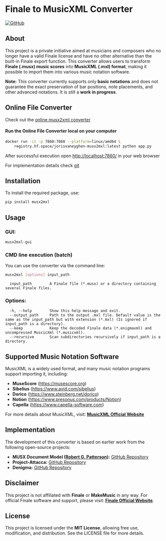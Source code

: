 # Finale to MusicXML Converter

[![GitHub](https://img.shields.io/github/stars/joris-vaneyghen/musx2mxl?style=social)](https://github.com/joris-vaneyghen/musx2mxl)

## About
This project is a private initiative aimed at musicians and composers who no longer have a valid Finale license and have no other alternative than the built-in Finale export function. This converter allows users to transform **Finale (.musx) music scores** into **MusicXML (.mxl) format**, making it possible to import them into various music notation software.

**Note:** This converter currently supports only **basic notations** and does not guarantee the exact preservation of bar positions, note placements, and other advanced notations. It is still a **work in progress**.


## Online File Converter
Check out the [online musx2xml converter](https://jorisvaneyghen-musx2mxl.hf.space/)


#### Run the Online File Converter local on your computer
```sh
docker run -it -p 7860:7860 --platform=linux/amd64 \
	registry.hf.space/jorisvaneyghen-musx2mxl:latest python app.py
```
After successful execution open [http://localhost:7860/](http://localhost:7860/) in your web browser  

For implementation details check [git](https://huggingface.co/spaces/jorisvaneyghen/musx2mxl/tree/main)


## Installation
To install the required package, use:
```sh
pip install musx2mxl
```

## Usage
### GUI:

```sh
musx2mxl-gui
```
### CMD line execution (batch)
You can use the converter via the command line:
```sh
musx2mxl [options] input_path
```

```
  input_path        A Finale file (*.musx) or a directory containing several Finale files.  
```

### Options:
```
  -h, --help        Show this help message and exit.
  --output_path     Path to the output .mxl file. Default value is the same as the input_path but with extension (*.mxl) (Is ignored if input_path is a directory).
  --keep            Keep the decoded Finale data (*.enigmaxml) and uncompressed MuscicXml (*.musicxml).
  --recursive       Scan subdirectories recursively if input_path is a directory.
```

## Supported Music Notation Software
MusicXML is a widely used format, and many music notation programs support importing it, including:
- **MuseScore** (https://musescore.org)
- **Sibelius** (https://www.avid.com/sibelius)
- **Dorico** (https://www.steinberg.net/dorico)
- **Notion** (https://www.presonus.com/products/Notion)
- **Capella** (https://www.capella-software.com)

For more details about MusicXML, visit: **[MusicXML Official Website](https://www.musicxml.com)**

## Implementation
The development of this converter is based on earlier work from the following open-source projects:
- **MUSX Document Model ([Robert G. Patterson](https://robertgpatterson.com)):** [GitHub Repository](https://github.com/rpatters1/musxdom)
- **Project-Attacca:** [GitHub Repository](https://github.com/Project-Attacca/enigmaxml-documentation)
- **Denigma:** [GitHub Repository](https://github.com/chrisroode/denigma)

## Disclaimer
This project is not affiliated with **Finale** or **MakeMusic** in any way. For official Finale software and support, please visit: **[Finale Official Website](https://www.finalemusic.com)**.

## License
This project is licensed under the **MIT License**, allowing free use, modification, and distribution. See the LICENSE file for more details.

